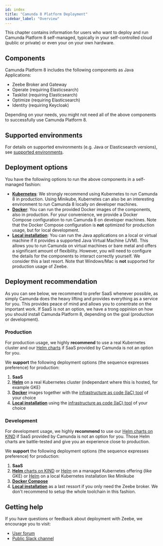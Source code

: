 ```yaml
---
id: index
title: "Camunda 8 Platform Deployment"
sidebar_label: "Overview"
---
```


This chapter contains information for users who want to deploy and run Camunda Platform 8 self-managed, typically in your self-controlled cloud (public or private) or even your on your own hardware.

## Components

Camunda Platform 8 includes the following components as Java Applications:

* Zeebe Broker and Gateway
* Operate (requiring Elasticsearch)
* Tasklist (requiring Elasticsearch)
* Optimize (requiring Elasticsearch)
* Identity (requiring Keycloak)

Depending on your needs, you might not need all of the above components to successfully use Camunda Platform 8.

## Supported environments

For details on supported environments (e.g. Java or Elasticsearch versions), see [supported environments](/docs/reference/supported-environments/).

## Deployment options

You have the following options to run the above components in a self-managed fashion:

- [**Kubernetes**](./kubernetes): We strongly recommend using Kubernetes to run Camunda 8 in production. Using Minikube, Kubernetes can also be an interesting environment to run Camunda 8 locally on developer machines.
- [**Docker**](./docker): You can run the provided Docker images of the components, also in production. For your convenience, we provide a Docker Compose configuration to run Camunda 8 on developer machines. Note that the Docker Compose configuration is **not** optimized for production usage, but for local development.
- [**Local installation**](./local): You can run the Java applications on a local or virtual machine if it provides a supported Java Virtual Machine (JVM). This allows you to run Camunda on virtual machines or bare metal and offers a significant amount of flexibility. However, you will need to configure the details for the components to interact correctly yourself. We consider this a last resort. Note that Windows/Mac is **not** supported for production usage of Zeebe.

## Deployment recommendation

As you can see below, we recommend to prefer SaaS whenever possible, as simply Camunda does the heavy lifting and provides everything as a service for you. This provides peace of mind and allows you to conentrate on the important work. If SaaS is not an option, we have a trong oppinion on how you should install Camunda Platform 8, depending on the goal (production or development).

### Production

For production usage, we highly **recommend** to use a real Kubernetes cluster and our [Helm charts](./kubernetes-helm) if SaaS provided by Camunda is not an option for you.

We **support** the following deployment options (the sequence expresses preference) for production:

1. **SaaS**
2. [**Helm**](./kubernetes-helm) on a real Kubernetes cluster (independant where this is hosted, for example GKE)
3. [**Docker**](./docker) images together with the [infrastructure as code (IaC) tool](https://en.wikipedia.org/wiki/Infrastructure_as_code) of your choice
4. [**Local installation**](./local) using the [infrastructure as code (IaC) tool](https://en.wikipedia.org/wiki/Infrastructure_as_code) of your choice

### Development

For development usage, we highly **recommend** to use our [Helm charts on KIND](./kubernetes-helm/#installing-the-camunda-helm-chart-locally-using-kind) if SaaS provided by Camunda is not an option for you. Those Helm charts are battle-tested and give you an experience close to production.

We **support** the following deployment options (the sequence expresses preference) for production:

1. **SaaS**
2. [**Helm** charts on KIND](./kubernetes-helm/#installing-the-camunda-helm-chart-locally-using-kind) or [Helm](./kubernetes-helm) on a managed Kubernetes offering (like GKE) or [Helm](./kubernetes-helm) on a local Kubernetes installation like Minikube
3. [**Docker Compose**](./docker/#docker-compose)
4. [**Local installation**](./local) as a last ressort if you only need the Zeebe broker. We don't recommend to setup the whole toolchain in this fashion.


## Getting help

If you have questions or feedback about deployment with Zeebe, we encourage you to visit:

- [User forum](https://forum.camunda.io/)
- [Public Slack channel](https://camunda-slack-invite.herokuapp.com/)
